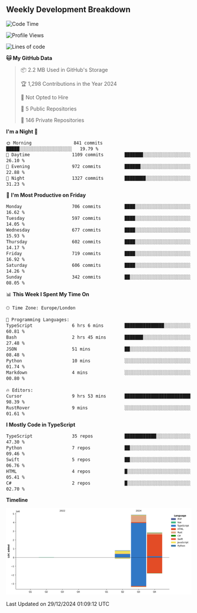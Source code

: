 


## Weekly Development Breakdown
<!--START_SECTION:waka-->
![Code Time](http://img.shields.io/badge/Code%20Time-1%2C707%20hrs%2015%20mins-blue)

![Profile Views](http://img.shields.io/badge/Profile%20Views-0-blue)

![Lines of code](https://img.shields.io/badge/From%20Hello%20World%20I%27ve%20Written-8.5%20million%20lines%20of%20code-blue)

**🐱 My GitHub Data** 

> 📦 2.2 MB Used in GitHub's Storage 
 > 
> 🏆 1,298 Contributions in the Year 2024
 > 
> 🚫 Not Opted to Hire
 > 
> 📜 5 Public Repositories 
 > 
> 🔑 146 Private Repositories 
 > 
**I'm a Night 🦉** 

```text
🌞 Morning                841 commits         █████░░░░░░░░░░░░░░░░░░░░   19.79 % 
🌆 Daytime                1109 commits        ███████░░░░░░░░░░░░░░░░░░   26.10 % 
🌃 Evening                972 commits         ██████░░░░░░░░░░░░░░░░░░░   22.88 % 
🌙 Night                  1327 commits        ████████░░░░░░░░░░░░░░░░░   31.23 % 
```
📅 **I'm Most Productive on Friday** 

```text
Monday                   706 commits         ████░░░░░░░░░░░░░░░░░░░░░   16.62 % 
Tuesday                  597 commits         ████░░░░░░░░░░░░░░░░░░░░░   14.05 % 
Wednesday                677 commits         ████░░░░░░░░░░░░░░░░░░░░░   15.93 % 
Thursday                 602 commits         ████░░░░░░░░░░░░░░░░░░░░░   14.17 % 
Friday                   719 commits         ████░░░░░░░░░░░░░░░░░░░░░   16.92 % 
Saturday                 606 commits         ████░░░░░░░░░░░░░░░░░░░░░   14.26 % 
Sunday                   342 commits         ██░░░░░░░░░░░░░░░░░░░░░░░   08.05 % 
```


📊 **This Week I Spent My Time On** 

```text
🕑︎ Time Zone: Europe/London

💬 Programming Languages: 
TypeScript               6 hrs 6 mins        ███████████████░░░░░░░░░░   60.81 % 
Bash                     2 hrs 45 mins       ███████░░░░░░░░░░░░░░░░░░   27.48 % 
JSON                     51 mins             ██░░░░░░░░░░░░░░░░░░░░░░░   08.48 % 
Python                   10 mins             ░░░░░░░░░░░░░░░░░░░░░░░░░   01.74 % 
Markdown                 4 mins              ░░░░░░░░░░░░░░░░░░░░░░░░░   00.80 % 

🔥 Editors: 
Cursor                   9 hrs 53 mins       █████████████████████████   98.39 % 
RustRover                9 mins              ░░░░░░░░░░░░░░░░░░░░░░░░░   01.61 % 
```

**I Mostly Code in TypeScript** 

```text
TypeScript               35 repos            ████████████░░░░░░░░░░░░░   47.30 % 
Python                   7 repos             ██░░░░░░░░░░░░░░░░░░░░░░░   09.46 % 
Swift                    5 repos             ██░░░░░░░░░░░░░░░░░░░░░░░   06.76 % 
HTML                     4 repos             █░░░░░░░░░░░░░░░░░░░░░░░░   05.41 % 
C#                       2 repos             █░░░░░░░░░░░░░░░░░░░░░░░░   02.70 % 
```



**Timeline**

![Lines of Code chart](https://raw.githubusercontent.com/mars-arch/mars-arch/main/assets/bar_graph.png)


 Last Updated on 29/12/2024 01:09:12 UTC
<!--END_SECTION:waka-->
